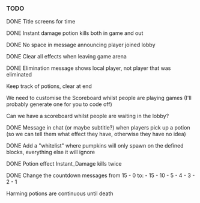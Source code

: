### TODO

DONE Title screens for time

DONE Instant damage potion kills both in game and out

DONE No space in message announcing player joined lobby

DONE Clear all effects when leaving game arena

DONE Elimination message shows local player, not player that was eliminated

Keep track of potions, clear at end

We need to customise the Scoreboard whilst people are playing games (I'll probably generate one for you to code off)

Can we have a scoreboard whilst people are waiting in the lobby?

DONE Message in chat (or maybe subtitle?) when players pick up a potion (so we can tell them what effect they have, otherwise they have no idea)

DONE Add a "whitelist" where pumpkins will only spawn on the defined blocks, everything else it will ignore

DONE Potion effect Instant_Damage kills twice

DONE Change the countdown messages from 15 - 0 to:
    - 15
    - 10
    - 5
    - 4
    - 3
    - 2
    - 1

Harming potions are continuous until death